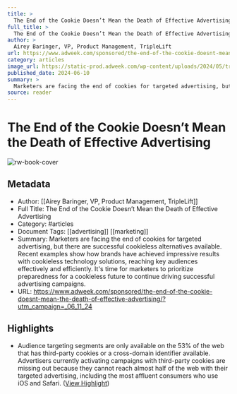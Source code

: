 ```yaml
---
title: >
  The End of the Cookie Doesn’t Mean the Death of Effective Advertising
full_title: >
  The End of the Cookie Doesn’t Mean the Death of Effective Advertising
author: >
  Airey Baringer, VP, Product Management, TripleLift
url: https://www.adweek.com/sponsored/the-end-of-the-cookie-doesnt-mean-the-death-of-effective-advertising/?utm_campaign=_06_11_24
category: articles
image_url: https://static-prod.adweek.com/wp-content/uploads/2024/05/triplelift_eb_061124_hp_v2-600x315.jpg
published_date: 2024-06-10
summary: >
  Marketers are facing the end of cookies for targeted advertising, but there are successful cookieless alternatives available. Recent examples show how brands have achieved impressive results with cookieless technology solutions, reaching key audiences effectively and efficiently. It's time for marketers to prioritize preparedness for a cookieless future to continue driving successful advertising campaigns.
source: reader
---
```

# The End of the Cookie Doesn’t Mean the Death of Effective Advertising

![rw-book-cover](https://static-prod.adweek.com/wp-content/uploads/2024/05/triplelift_eb_061124_hp_v2-600x315.jpg)

## Metadata
- Author: [[Airey Baringer, VP, Product Management, TripleLift]]
- Full Title: The End of the Cookie Doesn’t Mean the Death of Effective Advertising
- Category: #articles
- Document Tags: [[advertising]] [[marketing]] 
- Summary: Marketers are facing the end of cookies for targeted advertising, but there are successful cookieless alternatives available. Recent examples show how brands have achieved impressive results with cookieless technology solutions, reaching key audiences effectively and efficiently. It's time for marketers to prioritize preparedness for a cookieless future to continue driving successful advertising campaigns.
- URL: https://www.adweek.com/sponsored/the-end-of-the-cookie-doesnt-mean-the-death-of-effective-advertising/?utm_campaign=_06_11_24

## Highlights
- Audience targeting segments are only available on the 53% of the web that has third-party cookies or a cross-domain identifier available. Advertisers currently activating campaigns with third-party cookies are missing out because they cannot reach almost half of the web with their targeted advertising, including the most affluent consumers who use iOS and Safari. ([View Highlight](https://read.readwise.io/read/01j05rmzj4z7s5raej1k34rt5y))


